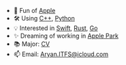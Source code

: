 <!--

### Hi there 👋

**ASjet/ASjet** is a ✨ _special_ ✨ repository because its `README.md` (this file) appears on your GitHub profile.

Here are some ideas to get you started:

- 🔭 I’m currently working on ...
- 🌱 I’m currently learning ...
- 👯 I’m looking to collaborate on ...
- 🤔 I’m looking for help with ...
- 💬 Ask me about ...
- 📫 How to reach me: Aryan.ITFS@icloud.com
- 😄 Pronouns: ...
- ⚡ Fun fact: ...
-->
- 🍎 Fun of [Apple](https://www.apple.com/)
- 🛠 Using [C++](https://www.cplusplus.com/), [Python](https://www.python.org/)
- 💡 Interested in [Swift](https://developer.apple.com/swift/), [Rust](https://www.rust-lang.org/), [Go](https://golang.org/)
- ✨ Dreaming of working in [Apple Park](https://en.wikipedia.org/wiki/Apple_Park)
- 📚 Major: [CV](https://en.wikipedia.org/wiki/Computer_vision)
- 📫 Email: Aryan.ITFS@icloud.com
